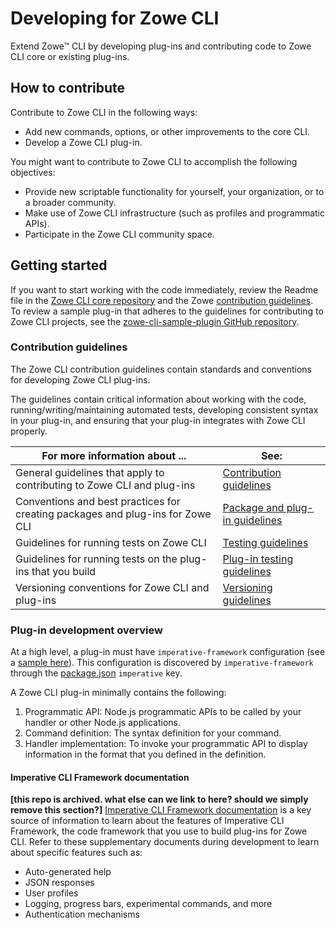 # Developing for Zowe CLI

Extend Zowe&trade; CLI by developing plug-ins and contributing code to Zowe CLI core or existing plug-ins.

## How to contribute

Contribute to Zowe CLI in the following ways:
- Add new commands, options, or other improvements to the core CLI.
- Develop a Zowe CLI plug-in.

You might want to contribute to Zowe CLI to accomplish the following objectives:
- Provide new scriptable functionality for yourself, your organization, or to a broader community.
- Make use of Zowe CLI infrastructure (such as profiles and programmatic APIs).
- Participate in the Zowe CLI community space.

## Getting started

If you want to start working with the code immediately, review the Readme file in the [Zowe CLI core repository](https://github.com/zowe/zowe-cli#zowe-cli--) and the Zowe [contribution guidelines](https://github.com/zowe/zowe-cli/blob/master/CONTRIBUTING.md#contribution-guidelines). To review a sample plug-in that adheres to the guidelines for contributing to Zowe CLI projects, see the [zowe-cli-sample-plugin GitHub repository](https://github.com/zowe/zowe-cli-sample-plugin#zowe-cli-sample-plug-in).

### Contribution guidelines

The Zowe CLI contribution guidelines contain standards and conventions for developing Zowe CLI plug-ins.

The guidelines contain critical information about working with the code, running/writing/maintaining automated tests, developing consistent syntax in your plug-in, and ensuring that your plug-in integrates with Zowe CLI properly.

| For more information about ... | See: |
| ------------------------------ | ----- |
| General guidelines that apply to contributing to Zowe CLI and plug-ins | [Contribution guidelines](https://github.com/zowe/zowe-cli/blob/master/CONTRIBUTING.md) |
| Conventions and best practices for creating packages and plug-ins for Zowe CLI | [Package and plug-in guidelines](https://github.com/zowe/zowe-cli/blob/master/docs/PackagesAndPluginGuidelines.md)|
| Guidelines for running tests on Zowe CLI | [Testing guidelines](https://github.com/zowe/zowe-cli/blob/master/docs/TESTING.md) |
| Guidelines for running tests on the plug-ins that you build| [Plug-in testing guidelines](https://github.com/zowe/zowe-cli/blob/master/docs/PluginTESTINGGuidelines.md) |
Versioning conventions for Zowe CLI and plug-ins| [Versioning guidelines](https://github.com/zowe/zowe-cli/blob/master/docs/MaintainerVersioning.md) |

### Plug-in development overview

At a high level, a plug-in must have `imperative-framework` configuration (see a [sample here](https://github.com/zowe/zowe-cli-sample-plugin/blob/master/src/pluginDef.ts)).  This configuration is discovered by  `imperative-framework` through the [package.json](https://github.com/zowe/zowe-cli-sample-plugin/blob/master/package.json) `imperative` key.

A Zowe CLI plug-in minimally contains the following:
1. Programmatic API: Node.js programmatic APIs to be called by your handler or other Node.js applications.
2. Command definition: The syntax definition for your command.
3. Handler implementation: To invoke your programmatic API to display information in the format that you defined in the definition.

#### Imperative CLI Framework documentation
**[this repo is archived. what else can we link to here? should we simply remove this section?]**
[Imperative CLI Framework documentation](https://github.com/zowe/imperative/wiki) is a key source of information to learn about the features of Imperative CLI Framework, the code framework that you use to build plug-ins for Zowe CLI. Refer to these supplementary documents during development to learn about specific features such as:

- Auto-generated help
- JSON responses
- User profiles
- Logging, progress bars, experimental commands, and more
- Authentication mechanisms
